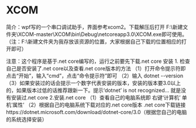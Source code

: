 # XCOM
简介：wpf写的一个串口调试助手，界面参考xcom2。下载解压后打开 F:\新建文件夹\XCOM-master\XCOM\bin\Debug\netcoreapp3.0\XCOM.exe即可使用。（注：F:\新建文件夹为我存放该资源的位置，大家根据自己下载的位置相应的打开即可）

注意：这个程序是基于.net core编写的，运行之前要先下载.net core 安装
    1. 检查自己是否安装了.net core以及查看.net core版本的方法
      （1）打开命令提示符即 点击“开始”，输入“cmd”，点击“命令提示符”即可
      （2）输入 dotnet --version 
      （3）如果安装过的话会提示一个数字代表安装的版本，安装的版本要3.0以上的，如果版本过低的话推荐跟新一下。提示‘dotnet’ is not recognized...            就是没有安装过.net core 
    2.安装.net core
    （1）查看自己的电脑系统即 右键‘计算机’ 单机‘属性’ 
    （2）根据自己的电脑系统下载对应的.net core版本
         .net core下载链接https://dotnet.microsoft.com/download/dotnet-core/3.0（根据您自己的电脑的系统选择安装）


